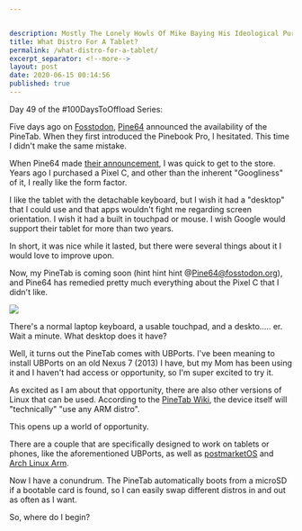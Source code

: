 ```yaml
---


description: Mostly The Lonely Howls Of Mike Baying His Ideological Purity At The Moon
title: What Distro For A Tablet?
permalink: /what-distro-for-a-tablet/
excerpt_separator: <!--more-->
layout: post
date: 2020-06-15 00:14:56
published: true
---
```


Day 49 of the #100DaysToOffload Series:

Five days ago on [Fosstodon](https://fosstodon.org), [Pine64](https://pine64.org) announced the availability of the PineTab. When they first introduced the Pinebook Pro, I hesitated. This time I didn't make the same mistake.

<!--more-->

When Pine64 made [their announcement](https://fosstodon.org/@PINE64/104318266506485487), I was quick to get to the store. Years ago I purchased a Pixel C, and other than the inherent "Googliness" of it, I really like the form factor. 

I like the tablet with the detachable keyboard, but I wish it had a "desktop" that I could use and that apps wouldn't fight me regarding screen orientation. I wish it had a built in touchpad or mouse. I wish Google would support their tablet for more than two years. 

In short, it was nice while it lasted, but there were several things about it I would love to improve upon.

Now, my PineTab is coming soon (hint hint hint @Pine64@fosstodon.org), and Pine64 has remedied pretty much everything about the Pixel C that I didn't like.

![](https://fosstodon.b-cdn.net/media_attachments/files/004/950/971/small/95645c294021011a.jpg)

There's a normal laptop keyboard, a usable touchpad, and a deskto..... er. Wait a minute. What desktop does it have?

Well, it turns out the PineTab comes with UBPorts. I've been meaning to install UBPorts on an old Nexus 7 (2013) I have, but my Mom has been using it and I haven't had access or opportunity, so I'm super excited to try it. 

As excited as I am about that opportunity, there are also other versions of Linux that can be used. According to the [PineTab Wiki](https://wiki.pine64.org/index.php/PineTab), the device itself will "technically" "use any ARM distro".

This opens up a world of opportunity.

There are a couple that are specifically designed to work on tablets or phones, like the aforementioned UBPorts, as well as [postmarketOS](https://wiki.pine64.org/index.php/PineTab#postmarketOS) and [Arch Linux Arm](https://wiki.pine64.org/index.php/PineTab#Arch_Linux_ARM).

Now I have a conundrum. The PineTab automatically boots from a microSD if a bootable card is found, so I can easily swap different distros in and out as often as I want. 

So, where do I begin?